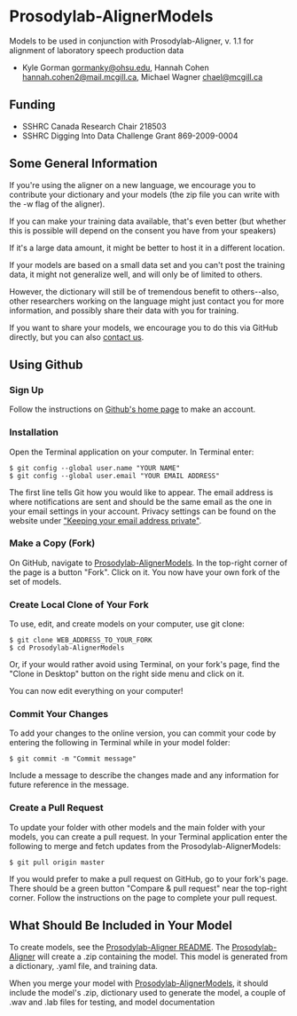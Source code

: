 # Prosodylab-AlignerModels

Models to be used in conjunction with Prosodylab-Aligner, v. 1.1 for alignment of laboratory speech production data

* Kyle Gorman <gormanky@ohsu.edu>, Hannah Cohen <hannah.cohen2@mail.mcgill.ca>, Michael Wagner <chael@mcgill.ca>

## Funding

* SSHRC Canada Research Chair 218503
* SSHRC Digging Into Data Challenge Grant 869-2009-0004


## Some General Information

If you're using the aligner on a new language, we encourage you to contribute your dictionary and your models (the zip file you can write with the -w flag of the aligner).

If you can make your training data available, that's even better (but whether this is possible will depend on the consent you have from your speakers)

If it's a large data amount, it might be better to host it in a different location.

If your models are based on a small data set and you can't post the training data, it might not generalize well, and will only be of limited to others. 

However, the dictionary will still be of tremendous benefit to others--also, other researchers working on the language might just contact you for more information, and possibly share their data with you for training.

If you want to share your models, we encourage you to do this via GitHub directly, but you can also [contact us](prosodylab@gmail.com).


## Using Github

### Sign Up 

Follow the instructions on [Github's home page](https://github.com) to make an account. 

### Installation

Open the Terminal application on your computer. In Terminal enter:

	$ git config --global user.name "YOUR NAME"
	$ git config --global user.email "YOUR EMAIL ADDRESS"

The first line tells Git how you would like to appear. The email address is where notifications are sent and should be the same email as the one in your email settings in your account. Privacy settings can be found on the website under ["Keeping your email address private"](https://help.github.com/articles/keeping-your-email-address-private/).


### Make a Copy (Fork)

On GitHub, navigate to [Prosodylab-AlignerModels](http://github.com/prosodylab/Prosodylab-AlignerModels). In the top-right corner of the page is a button "Fork". Click on it. You now have your own fork of the set of models.

### Create Local Clone of Your Fork

To use, edit, and create models on your computer, use git clone: 

	$ git clone WEB_ADDRESS_TO_YOUR_FORK
	$ cd Prosodylab-AlignerModels

Or, if your would rather avoid using Terminal, on your fork's page, find the "Clone in Desktop" button on the right side menu and click on it.

You can now edit everything on your computer!

### Commit Your Changes

To add your changes to the online version, you can commit your code by entering the following in Terminal while in your model folder:

	$ git commit -m "Commit message"

Include a message to describe the changes made and any information for future reference in the message.

### Create a Pull Request

To update your folder with other models and the main folder with your models, you can create a pull request. In your Terminal application enter the following to merge and fetch updates from the Prosodylab-AlignerModels:

	$ git pull origin master

If you would prefer to make a pull request on GitHub, go to your fork's page. There should be a green button "Compare & pull request" near the top-right corner. Follow the instructions on the page to complete your pull request. 


## What Should Be Included in Your Model

To create models, see the [Prosodylab-Aligner README](https://github.com/prosodylab/Prosodylab-Aligner). The [Prosodylab-Aligner](https://github.com/prosodylab/Prosodylab-Aligner) will create a .zip containing the model. This model is generated from a dictionary, .yaml file, and training data. 

When you merge your model with [Prosodylab-AlignerModels](http://github.com/prosodylab/Prosodylab-AlignerModels), it should include the model's .zip, dictionary used to generate the model, a couple of .wav and .lab files for testing, and model documentation